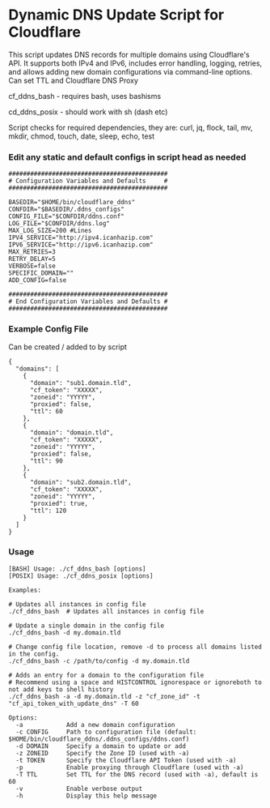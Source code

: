 # Dynamic DNS Update Script for Cloudflare

This script updates DNS records for multiple domains using Cloudflare's API. It supports both IPv4 and IPv6, includes error handling, logging, retries, and allows adding new domain configurations via command-line options. Can set TTL and Cloudflare DNS Proxy

cf_ddns_bash - requires bash, uses bashisms

cd_ddns_posix - should work with sh (dash etc)

Script checks for required dependencies, they are: curl, jq, flock, tail, mv, mkdir, chmod, touch, date, sleep, echo, test

### Edit any static and default configs in script head as needed

```
############################################
# Configuration Variables and Defaults     #
############################################

BASEDIR="$HOME/bin/cloudflare_ddns"
CONFDIR="$BASEDIR/.ddns_configs"
CONFIG_FILE="$CONFDIR/ddns.conf"
LOG_FILE="$CONFDIR/ddns.log"
MAX_LOG_SIZE=200 #Lines
IPV4_SERVICE="http://ipv4.icanhazip.com"
IPV6_SERVICE="http://ipv6.icanhazip.com"
MAX_RETRIES=3
RETRY_DELAY=5
VERBOSE=false
SPECIFIC_DOMAIN=""
ADD_CONFIG=false

############################################
# End Configuration Variables and Defaults #
############################################
```

### Example Config File
Can be created / added to by script

```
{
  "domains": [
    {
      "domain": "sub1.domain.tld",
      "cf_token": "XXXXX",
      "zoneid": "YYYYY",
      "proxied": false,
      "ttl": 60
    },
    {
      "domain": "domain.tld",
      "cf_token": "XXXXX",
      "zoneid": "YYYYY",
      "proxied": false,
      "ttl": 90
    },
    {
      "domain": "sub2.domain.tld",
      "cf_token": "XXXXX",
      "zoneid": "YYYYY",
      "proxied": true,
      "ttl": 120
    }
  ]
}
```

### Usage

```
[BASH] Usage: ./cf_ddns_bash [options]
[POSIX] Usage: ./cf_ddns_posix [options]

Examples:

# Updates all instances in config file
./cf_ddns_bash  # Updates all instances in config file

# Update a single domain in the config file
./cf_ddns_bash -d my.domain.tld

# Change config file location, remove -d to process all domains listed in the config.  
./cf_ddns_bash -c /path/to/config -d my.domain.tld

# Adds an entry for a domain to the configuration file
# Recommend using a space and HISTCONTROL ignorespace or ignoreboth to not add keys to shell history
./cf_ddns_bash -a -d my.domain.tld -z "cf_zone_id" -t "cf_api_token_with_update_dns" -T 60 

Options:
  -a            Add a new domain configuration
  -c CONFIG     Path to configuration file (default: $HOME/bin/cloudflare_ddns/.ddns_configs/ddns.conf)
  -d DOMAIN     Specify a domain to update or add
  -z ZONEID     Specify the Zone ID (used with -a)
  -t TOKEN      Specify the Cloudflare API Token (used with -a)
  -p            Enable proxying through Cloudflare (used with -a)
  -T TTL        Set TTL for the DNS record (used with -a), default is 60
  -v            Enable verbose output
  -h            Display this help message
```